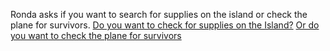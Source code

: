 Ronda asks if you want to search for supplies on the island or check the plane for survivors. 
[Do you want to check for supplies on the Island?](findsupplies.md)
[Or do you want to check the plane for survivors](survivorschoice.md)